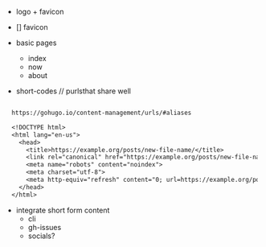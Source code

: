 - logo + favicon
- [] favicon

- basic pages
  - index
  - now
  - about


- short-codes // purlsthat share well

```txt

  https://gohugo.io/content-management/urls/#aliases

  <!DOCTYPE html>
  <html lang="en-us">
    <head>
      <title>https://example.org/posts/new-file-name/</title>
      <link rel="canonical" href="https://example.org/posts/new-file-name/">
      <meta name="robots" content="noindex">
      <meta charset="utf-8">
      <meta http-equiv="refresh" content="0; url=https://example.org/posts/new-file-name/">
    </head>
  </html>

```


- integrate short form content
  - cli
  - gh-issues
  - socials?

